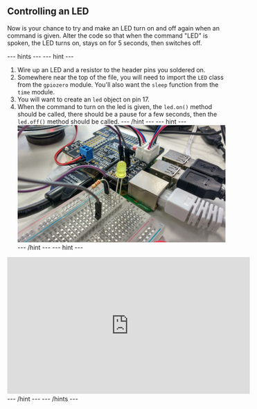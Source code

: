 ## Controlling an LED

Now is your chance to try and make an LED turn on and off again when an command is given. Alter the code so that when the command "LED" is spoken, the LED turns on, stays on for 5 seconds, then switches off.

--- hints --- --- hint ---
1. Wire up an LED and a resistor to the header pins you soldered on.
2. Somewhere near the top of the file, you will need to import the `LED` class from the `gpiozero` module. You'll also want the `sleep` function from the `time` module.
3. You will want to create an `led` object on pin 17.
4. When the command to turn on the led is given, the `led.on()` method should be called, there should be a pause for a few seconds, then the `led.off()` method should be called.
--- /hint --- --- hint ---
![circuit](images/led-circuit.jpg)
--- /hint --- --- hint ---
<iframe width="560" height="315" src="https://www.youtube.com/embed/fnWZlFZHIJY" frameborder="0" allowfullscreen></iframe>
--- /hint ---
--- /hints ---
